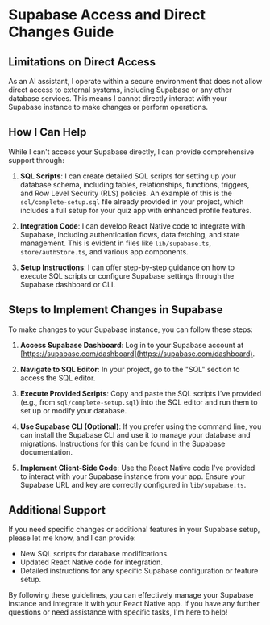 # Supabase Access and Direct Changes Guide

## Limitations on Direct Access

As an AI assistant, I operate within a secure environment that does not allow direct access to external systems, including Supabase or any other database services. This means I cannot directly interact with your Supabase instance to make changes or perform operations.

## How I Can Help

While I can't access your Supabase directly, I can provide comprehensive support through:

1. **SQL Scripts**: I can create detailed SQL scripts for setting up your database schema, including tables, relationships, functions, triggers, and Row Level Security (RLS) policies. An example of this is the `sql/complete-setup.sql` file already provided in your project, which includes a full setup for your quiz app with enhanced profile features.

2. **Integration Code**: I can develop React Native code to integrate with Supabase, including authentication flows, data fetching, and state management. This is evident in files like `lib/supabase.ts`, `store/authStore.ts`, and various app components.

3. **Setup Instructions**: I can offer step-by-step guidance on how to execute SQL scripts or configure Supabase settings through the Supabase dashboard or CLI.

## Steps to Implement Changes in Supabase

To make changes to your Supabase instance, you can follow these steps:

1. **Access Supabase Dashboard**: Log in to your Supabase account at [https://supabase.com/dashboard](https://supabase.com/dashboard).

2. **Navigate to SQL Editor**: In your project, go to the "SQL" section to access the SQL editor.

3. **Execute Provided Scripts**: Copy and paste the SQL scripts I've provided (e.g., from `sql/complete-setup.sql`) into the SQL editor and run them to set up or modify your database.

4. **Use Supabase CLI (Optional)**: If you prefer using the command line, you can install the Supabase CLI and use it to manage your database and migrations. Instructions for this can be found in the Supabase documentation.

5. **Implement Client-Side Code**: Use the React Native code I've provided to interact with your Supabase instance from your app. Ensure your Supabase URL and key are correctly configured in `lib/supabase.ts`.

## Additional Support

If you need specific changes or additional features in your Supabase setup, please let me know, and I can provide:

- New SQL scripts for database modifications.
- Updated React Native code for integration.
- Detailed instructions for any specific Supabase configuration or feature setup.

By following these guidelines, you can effectively manage your Supabase instance and integrate it with your React Native app. If you have any further questions or need assistance with specific tasks, I'm here to help!